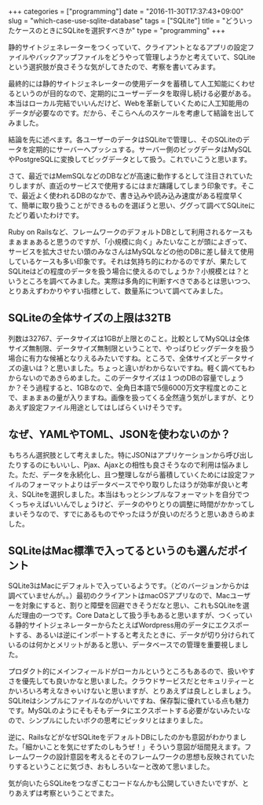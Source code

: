 +++
categories = ["programming"]
date = "2016-11-30T17:37:43+09:00"
slug = "which-case-use-sqlite-database"
tags = ["SQLite"]
title = "どういったケースのときにSQLiteを選択すべきか"
type = "programming"
+++

静的サイトジェネレーターをつくっていて、クライアントとなるアプリの設定ファイルやバックアップファイルをどうやって管理しようかと考えていて、SQLiteという選択肢が良さそうな気がしてきたので、考察を書いてみます。

最終的には静的サイトジェネレーターの使用データを蓄積して人工知能にくわせるというのが目的なので、定期的にユーザーデータを取得し続ける必要がある。本当はローカル完結でいいんだけど、Webを革新していくために人工知能用のデータが必要なのです。だから、そこらへんのスケールを考慮して結論を出してみました。

結論を先に述べます。各ユーザーのデータはSQLiteで管理し、そのSQLiteのデータを定期的にサーバーへプッシュする。サーバー側のビッグデータはMySQLやPostgreSQLに変換してビッグデータとして扱う。これでいこうと思います。

さて、最近ではMemSQLなどのDBなどが高速に動作するとして注目されていたりしますが、直近のサービスで使用するにはまだ躊躇してしまう印象です。そこで、最近よく使われるDBのなかで、書き込みや読み込み速度がある程度早くて、簡単に取り扱うことができるものを選ぼうと思い、ググって調べてSQLiteにたどり着いたわけです。

Ruby on Railsなど、フレームワークのデフォルトDBとして利用されるケースもまぁまぁあると思うのですが、「小規模に向く」みたいなことが頭によぎって、サービスを拡大させたい頭のみなさんはMySQLなどの他のDBに差し替えて使用しているケースも多い印象です。それは気持ち的にわかるのですが、果たしてSQLiteはどの程度のデータを扱う場合に使えるのでしょうか？小規模とは？というところを調べてみました。実際は多角的に判断すべきであるとは思いつつ、とりあえずわかりやすい指標として、数量系について調べてみました。

## SQLiteの全体サイズの上限は32TB

列数は32767、データサイズは1GBが上限とのこと。比較としてMySQLは全体サイズ無制限、データサイズ無制限ということで、やっぱりビッグデータを扱う場合に有力な候補となりえるみたいですね。ところで、全体サイズとデータサイズの違いは？と思いました。ちょっと違いがわからないですね。軽く調べてもわからないのであきらめました。このデータサイズは１つのDBの容量でしょうか？そう過程すると、1GBなので、全角日本語で5億6000万文字程度とのことで、まぁまぁの量が入りますね。画像を扱ってくる全然違う気がしますが、とりあえず設定ファイル用途としてはしばらくいけそうです。

## なぜ、YAMLやTOML、JSONを使わないのか？

もちろん選択肢として考えました。特にJSONはアプリケーションから呼び出したりするのにもいいし、Pjax、Ajaxとの相性も良さそうなので利用は悩みました。ただ、データを永続化し、且つ整理しながら蓄積していくためには設定ファイルのフォーマットよりはデータベースでやり取りしたほうが効率が良いと考え、SQLiteを選択しました。本当はもっとシンプルなフォーマットを自分でつくっちゃえばいいんでしょうけど、データのやりとりの調整に時間がかかってしまいそうなので、すでにあるものでやったほうが良いのだろうと思いあきらめました。

## SQLiteはMac標準で入ってるというのも選んだポイント

SQLite3はMacにデフォルトで入っているようです。（どのバージョンからかは調べていませんが。。）最初のクライアントはmacOSアプリなので、Macユーザーを対象にすると、割りと障壁を回避できそうだなと思い、これもSQLiteを選んだ理由の一つです。Core Dataとして扱う手もあると思いますが、つくっている静的サイトジェネレーターからたとえばWordpress用のデータにエクスポートする、あるいは逆にインポートすると考えたときに、データが切り分けられているのは何かとメリットがあると思い、データベースでの管理を重要視しました。

プロダクト的にメインフィールドがローカルというところもあるので、扱いやすさを優先しても良いかなと思いました。クラウドサービスだとセキュリティーとかいろいろ考えなきゃいけないと思いますが、とりあえずは良しとしましょう。SQLiteはシンプルにファイルなのがいいですね、保存製に優れている点も魅力です。MySQLのようにそもそもデータにエクスポートする必要がないみたいなので、シンプルにしたいボクの思考にピッタリとはまりました。

逆に、RailsなどがなぜSQLiteをデフォルトDBにしたのかも意図がわかりました。「細かいことを気にせずたのしもうぜ！」そういう意図が垣間見えます。フレームワークの設計意図を考えるとそのフレームワークの思想も反映されていたりするということに気づき、おもしろいなーと改めて思いました。

気が向いたらSQLiteをつなぎこむコードなんかも公開していきたいですが、とりあえずは考察ということでまた。

